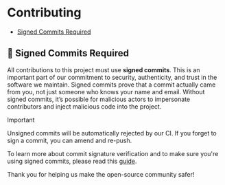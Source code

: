 # Contributing

- [Signed Commits Required](#signed-commits-required)

## 🔏 Signed Commits Required

All contributions to this project must use **signed commits**. This is an important part of our commitment to security, 
authenticity, and trust in the software we maintain. Signed commits prove that a commit actually came from you, not just 
someone who knows your name and email. Without signed commits, it’s possible for malicious actors to impersonate contributors 
and inject malicious code into the project. 

> [!IMPORTANT]
> Unsigned commits will be automatically rejected by our CI. If you forget to sign a commit, you can amend and re-push.

To learn more about commit signature verification and to make sure you're using signed commits, please read this 
[guide](https://docs.github.com/en/authentication/managing-commit-signature-verification/about-commit-signature-verification).

Thank you for helping us make the open-source community safer!